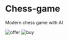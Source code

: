 # Chess-game
Modern chess game with AI

![offer](https://user-images.githubusercontent.com/80895946/202519610-5dae8c05-d1c3-4349-8541-9ac27f9cbb20.png)
![buy](https://user-images.githubusercontent.com/80895946/205137765-09e8ab93-8ae6-4a20-bfdd-aef5f0fa9dd6.png)
